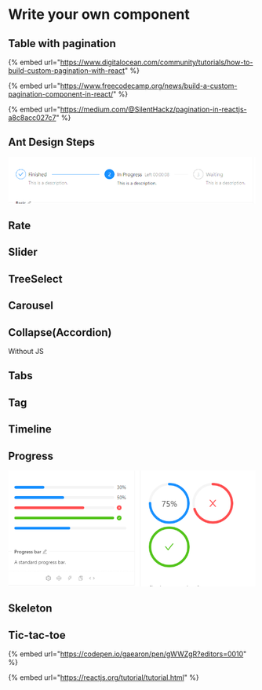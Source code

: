# Write your own component

## Table with pagination

{% embed url="https://www.digitalocean.com/community/tutorials/how-to-build-custom-pagination-with-react" %}

{% embed url="https://www.freecodecamp.org/news/build-a-custom-pagination-component-in-react/" %}

{% embed url="https://medium.com/@SilentHackz/pagination-in-reactjs-a8c8acc027c7" %}





## Ant Design Steps

![](<../.gitbook/assets/image (29).png>)



## Rate



## Slider

## TreeSelect

## Carousel



## Collapse(Accordion)

Without JS

## Tabs



## Tag



## Timeline



## Progress

![](<../.gitbook/assets/image (30).png>)



## Skeleton



## Tic-tac-toe

{% embed url="https://codepen.io/gaearon/pen/gWWZgR?editors=0010" %}

{% embed url="https://reactjs.org/tutorial/tutorial.html" %}











